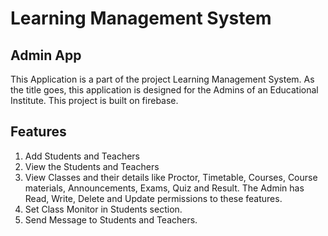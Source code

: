 # Learning Management System 
## Admin App
This Application is a part of the project Learning Management System.
As the title goes, this application is designed for the Admins of an Educational Institute.
This project is built on firebase.
## Features
1. Add Students and Teachers
2. View the Students and Teachers
3. View Classes and their details like Proctor, Timetable, Courses, Course materials, Announcements, Exams, Quiz and Result. The Admin has Read, Write, Delete and Update permissions
to these features.
4. Set Class Monitor in Students section. 
5. Send Message to Students and Teachers.


